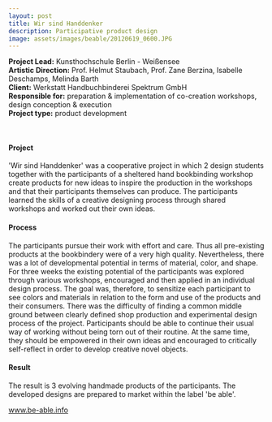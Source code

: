 ```yaml
---
layout: post
title: Wir sind Handdenker
description: Participative product design 
image: assets/images/beable/20120619_0600.JPG
---
```


**Project Lead:** Kunsthochschule Berlin - Weißensee<br />
**Artistic Direction:** Prof. Helmut Staubach, Prof. Zane Berzina, Isabelle Deschamps, Melinda Barth<br />
**Client:** Werkstatt Handbuchbinderei Spektrum GmbH <br />
**Responsible for:** preparation & implementation of co-creation workshops, design conception & execution <br />
**Project type:** product development

<div class="row">
    <div class="6u 12u$(small)">
        <div class="row 50% uniform">
        <span class="image fit"><img src="{{ site.url | absolute_path}}/assets/images/beable/20120619_0600.JPG" alt="" /></span>
		<div class="4u"><span class="image fit"><img src="{{ site.url | absolute_path}}/assets/images/beable/marion.JPG" alt="" /></span></div>
		<div class="4u"><span class="image fit"><img src="{{ site.url | absolute_path}}/assets/images/beable/caro.JPG" alt="" /></span></div>
        <div class="4u"><span class="image fit"><img src="{{ site.url | absolute_path}}/assets/images/beable/arthur.JPG" alt="" /></span></div>
        <span class="image fit"><img src="{{ site.url | absolute_path}}/assets/images/beable/DSC2705.JPG" alt="" /></span>
        <span class="image fit"><img src="{{ site.url | absolute_path}}/assets/images/beable/DSC2519.JPG" alt="" /></span>
        <span class="image fit"><img src="{{ site.url | absolute_path}}/assets/images/beable/DSC2628.JPG" alt="" /></span>
</div>  
        </div>
	    <div class="6u 12u$(small)">
        <h4>Project</h4> 
        <p>'Wir sind Handdenker' was a cooperative project in which 2 design students together with the participants of a sheltered hand bookbinding workshop create products for new ideas to inspire the production in the workshops and that their participants themselves can produce. The participants learned the skills of a creative designing process through shared workshops and worked out their own ideas.</p> 
        <h4>Process</h4>
        <p>The participants pursue their work with effort and care. Thus all pre-existing products at the bookbindery were of a very high quality. Nevertheless, there was a lot of developmental potential in terms of material, color, and shape. For three weeks the existing potential of the participants was explored through various workshops, encouraged and then applied in an individual design process. The goal was, therefore, to sensitize each participant to see colors and materials in relation to the form and use of the products and their consumers. There was the difficulty of finding a common middle ground between clearly defined shop production and experimental design process of the project. Participants should be able to continue their usual way of working without being torn out of their routine. At the same time, they should be empowered in their own ideas and encouraged to critically self-reflect in order to develop creative novel objects.</p>
        <h4>Result</h4>
        <p>The result is 3 evolving handmade products of the participants. The developed designs are prepared to market within the label 'be able'.</p>
        <p><a target="_blank" href="http://be-able.info/en/projects/handdenker/">www.be-able.info</a></p>


